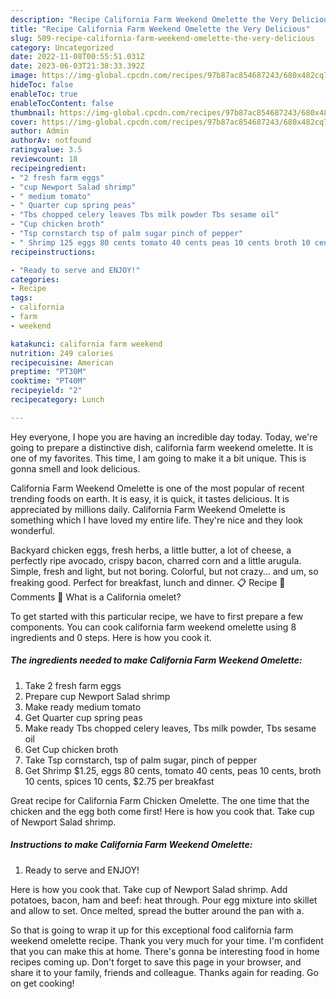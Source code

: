 ```yaml
---
description: "Recipe California Farm Weekend Omelette the Very Delicious"
title: "Recipe California Farm Weekend Omelette the Very Delicious"
slug: 509-recipe-california-farm-weekend-omelette-the-very-delicious
category: Uncategorized
date: 2022-11-08T00:55:51.031Z
date: 2023-06-03T21:38:33.392Z
image: https://img-global.cpcdn.com/recipes/97b87ac854687243/680x482cq70/california-farm-weekend-omelette-recipe-main-photo.jpg
hideToc: false
enableToc: true
enableTocContent: false
thumbnail: https://img-global.cpcdn.com/recipes/97b87ac854687243/680x482cq70/california-farm-weekend-omelette-recipe-main-photo.jpg
cover: https://img-global.cpcdn.com/recipes/97b87ac854687243/680x482cq70/california-farm-weekend-omelette-recipe-main-photo.jpg
author: Admin
authorAv: notfound
ratingvalue: 3.5
reviewcount: 18
recipeingredient:
- "2 fresh farm eggs"
- "cup Newport Salad shrimp"
- " medium tomato"
- " Quarter cup spring peas"
- "Tbs chopped celery leaves Tbs milk powder Tbs sesame oil"
- "Cup chicken broth"
- "Tsp cornstarch tsp of palm sugar pinch of pepper"
- " Shrimp 125 eggs 80 cents tomato 40 cents peas 10 cents broth 10 cents spices 10 cents 275 per breakfast"
recipeinstructions:

- "Ready to serve and ENJOY!"
categories:
- Recipe
tags:
- california
- farm
- weekend

katakunci: california farm weekend 
nutrition: 249 calories
recipecuisine: American
preptime: "PT30M"
cooktime: "PT40M"
recipeyield: "2"
recipecategory: Lunch

---
```



Hey everyone, I hope you are having an incredible day today. Today, we're going to prepare a distinctive dish, california farm weekend omelette. It is one of my favorites. This time, I am going to make it a bit unique. This is gonna smell and look delicious.

California Farm Weekend Omelette is one of the most popular of recent trending foods on earth. It is easy, it is quick, it tastes delicious. It is appreciated by millions daily. California Farm Weekend Omelette is something which I have loved my entire life. They're nice and they look wonderful.

Backyard chicken eggs, fresh herbs, a little butter, a lot of cheese, a perfectly ripe avocado, crispy bacon, charred corn and a little arugula. Simple, fresh and light, but not boring. Colorful, but not crazy… and um, so freaking good. Perfect for breakfast, lunch and dinner. 📋 Recipe 💬 Comments 🤔 What is a California omelet?


To get started with this particular recipe, we have to first prepare a few components. You can cook california farm weekend omelette using 8 ingredients and 0 steps. Here is how you cook it.

<!--inarticleads1-->

##### The ingredients needed to make California Farm Weekend Omelette:

1. Take 2 fresh farm eggs
1. Prepare cup Newport Salad shrimp
1. Make ready  medium tomato
1. Get  Quarter cup spring peas
1. Make ready Tbs chopped celery leaves, Tbs milk powder, Tbs sesame oil
1. Get Cup chicken broth
1. Take Tsp cornstarch, tsp of palm sugar, pinch of pepper
1. Get  Shrimp $1.25, eggs 80 cents, tomato 40 cents, peas 10 cents, broth 10 cents, spices 10 cents, $2.75 per breakfast


Great recipe for California Farm Chicken Omelette. The one time that the chicken and the egg both come first! Here is how you cook that. Take cup of Newport Salad shrimp. 

<!--inarticleads2-->

##### Instructions to make California Farm Weekend Omelette:


1. Ready to serve and ENJOY!

Here is how you cook that. Take cup of Newport Salad shrimp. Add potatoes, bacon, ham and beef: heat through. Pour egg mixture into skillet and allow to set. Once melted, spread the butter around the pan with a. 

So that is going to wrap it up for this exceptional food california farm weekend omelette recipe. Thank you very much for your time. I'm confident that you can make this at home. There's gonna be interesting food in home recipes coming up. Don't forget to save this page in your browser, and share it to your family, friends and colleague. Thanks again for reading. Go on get cooking!
